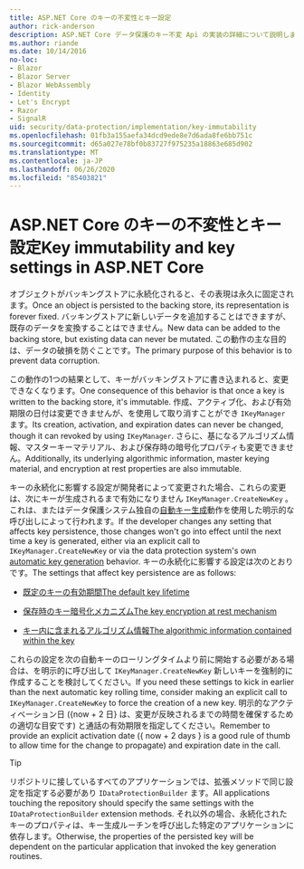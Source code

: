 ```yaml
---
title: ASP.NET Core のキーの不変性とキー設定
author: rick-anderson
description: ASP.NET Core データ保護のキー不変 Api の実装の詳細について説明します。
ms.author: riande
ms.date: 10/14/2016
no-loc:
- Blazor
- Blazor Server
- Blazor WebAssembly
- Identity
- Let's Encrypt
- Razor
- SignalR
uid: security/data-protection/implementation/key-immutability
ms.openlocfilehash: 01fb3a155aefa34dcd9ede8e7d6ada8fe6bb751c
ms.sourcegitcommit: d65a027e78bf0b83727f975235a18863e685d902
ms.translationtype: MT
ms.contentlocale: ja-JP
ms.lasthandoff: 06/26/2020
ms.locfileid: "85403821"
---
```

# <a name="key-immutability-and-key-settings-in-aspnet-core"></a><span data-ttu-id="13b94-103">ASP.NET Core のキーの不変性とキー設定</span><span class="sxs-lookup"><span data-stu-id="13b94-103">Key immutability and key settings in ASP.NET Core</span></span>

<span data-ttu-id="13b94-104">オブジェクトがバッキングストアに永続化されると、その表現は永久に固定されます。</span><span class="sxs-lookup"><span data-stu-id="13b94-104">Once an object is persisted to the backing store, its representation is forever fixed.</span></span> <span data-ttu-id="13b94-105">バッキングストアに新しいデータを追加することはできますが、既存のデータを変換することはできません。</span><span class="sxs-lookup"><span data-stu-id="13b94-105">New data can be added to the backing store, but existing data can never be mutated.</span></span> <span data-ttu-id="13b94-106">この動作の主な目的は、データの破損を防ぐことです。</span><span class="sxs-lookup"><span data-stu-id="13b94-106">The primary purpose of this behavior is to prevent data corruption.</span></span>

<span data-ttu-id="13b94-107">この動作の1つの結果として、キーがバッキングストアに書き込まれると、変更できなくなります。</span><span class="sxs-lookup"><span data-stu-id="13b94-107">One consequence of this behavior is that once a key is written to the backing store, it's immutable.</span></span> <span data-ttu-id="13b94-108">作成、アクティブ化、および有効期限の日付は変更できませんが、を使用して取り消すことができ `IKeyManager` ます。</span><span class="sxs-lookup"><span data-stu-id="13b94-108">Its creation, activation, and expiration dates can never be changed, though it can revoked by using `IKeyManager`.</span></span> <span data-ttu-id="13b94-109">さらに、基になるアルゴリズム情報、マスターキーマテリアル、および保存時の暗号化プロパティも変更できません。</span><span class="sxs-lookup"><span data-stu-id="13b94-109">Additionally, its underlying algorithmic information, master keying material, and encryption at rest properties are also immutable.</span></span>

<span data-ttu-id="13b94-110">キーの永続化に影響する設定が開発者によって変更された場合、これらの変更は、次にキーが生成されるまで有効になりません `IKeyManager.CreateNewKey` 。これは、またはデータ保護システム独自の[自動キー生成](xref:security/data-protection/implementation/key-management#data-protection-implementation-key-management)動作を使用した明示的な呼び出しによって行われます。</span><span class="sxs-lookup"><span data-stu-id="13b94-110">If the developer changes any setting that affects key persistence, those changes won't go into effect until the next time a key is generated, either via an explicit call to `IKeyManager.CreateNewKey` or via the data protection system's own [automatic key generation](xref:security/data-protection/implementation/key-management#data-protection-implementation-key-management) behavior.</span></span> <span data-ttu-id="13b94-111">キーの永続化に影響する設定は次のとおりです。</span><span class="sxs-lookup"><span data-stu-id="13b94-111">The settings that affect key persistence are as follows:</span></span>

* [<span data-ttu-id="13b94-112">既定のキーの有効期間</span><span class="sxs-lookup"><span data-stu-id="13b94-112">The default key lifetime</span></span>](xref:security/data-protection/implementation/key-management#data-protection-implementation-key-management)

* [<span data-ttu-id="13b94-113">保存時のキー暗号化メカニズム</span><span class="sxs-lookup"><span data-stu-id="13b94-113">The key encryption at rest mechanism</span></span>](xref:security/data-protection/implementation/key-encryption-at-rest)

* [<span data-ttu-id="13b94-114">キー内に含まれるアルゴリズム情報</span><span class="sxs-lookup"><span data-stu-id="13b94-114">The algorithmic information contained within the key</span></span>](xref:security/data-protection/configuration/overview#changing-algorithms-with-usecryptographicalgorithms)

<span data-ttu-id="13b94-115">これらの設定を次の自動キーのローリングタイムより前に開始する必要がある場合は、を明示的に呼び出して `IKeyManager.CreateNewKey` 新しいキーを強制的に作成することを検討してください。</span><span class="sxs-lookup"><span data-stu-id="13b94-115">If you need these settings to kick in earlier than the next automatic key rolling time, consider making an explicit call to `IKeyManager.CreateNewKey` to force the creation of a new key.</span></span> <span data-ttu-id="13b94-116">明示的なアクティベーション日 ({now + 2 日} は、変更が反映されるまでの時間を確保するための適切な目安です) と通話の有効期限を指定してください。</span><span class="sxs-lookup"><span data-stu-id="13b94-116">Remember to provide an explicit activation date ({ now + 2 days } is a good rule of thumb to allow time for the change to propagate) and expiration date in the call.</span></span>

>[!TIP]
> <span data-ttu-id="13b94-117">リポジトリに接しているすべてのアプリケーションでは、拡張メソッドで同じ設定を指定する必要があり `IDataProtectionBuilder` ます。</span><span class="sxs-lookup"><span data-stu-id="13b94-117">All applications touching the repository should specify the same settings with the `IDataProtectionBuilder` extension methods.</span></span> <span data-ttu-id="13b94-118">それ以外の場合、永続化されたキーのプロパティは、キー生成ルーチンを呼び出した特定のアプリケーションに依存します。</span><span class="sxs-lookup"><span data-stu-id="13b94-118">Otherwise, the properties of the persisted key will be dependent on the particular application that invoked the key generation routines.</span></span>
